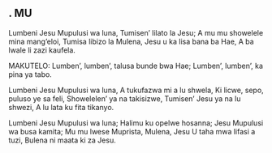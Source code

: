 ## .  MU

Lumbeni Jesu Mupulusi wa luna,
Tumisen’ lilato la Jesu;
A mu mu showelele mina mang’eloi,
Tumisa libizo la Mulena,
Jesu u ka lisa bana ba Hae,
A ba lwale li zazi kaufela.

MAKUTELO:
Lumben’, lumben’, talusa bunde bwa Hae;
Lumben’, lumben’, ka pina ya tabo.


Lumbeni Jesu Mupulusi wa luna,
A tukufazwa mi a lu shwela,
Ki licwe, sepo, puluso ye sa feli,
Showelelen’ ya na takisizwe,
Tumisen’ Jesu ya na lu shwezi,
A lu lata ku fita tikanyo.


Lumbeni Jesu Mupulusi wa luna;
Halimu ku opelwe hosanna;
Jesu Mupulusi wa busa kamita;
Mu mu lwese Muprista, Mulena,
Jesu U taha mwa lifasi a tuzi,
Bulena ni maata ki za Jesu.

